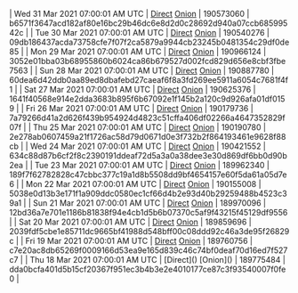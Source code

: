 | Wed 31 Mar 2021 07:00:01 AM UTC | [Direct](https://oshi.at/wpPgTp) [Onion](http://oshiatwowvdbshka.onion/wpPgTp) | 190573060 | b6571f3647acd182af80e16bc29b46dc6e8d2d0c28692d940a07ccb68599542c | 
| Tue 30 Mar 2021 07:00:01 AM UTC | [Direct](https://oshi.at/HZjXjq) [Onion](http://oshiatwowvdbshka.onion/HZjXjq) | 190540276 | 09db186437acda73758cfe7f07f2ca5879a9944cb23245b0481354c29df0de85 | 
| Mon 29 Mar 2021 07:00:01 AM UTC | [Direct](https://oshi.at/gPBndb) [Onion](http://oshiatwowvdbshka.onion/gPBndb) | 190966124 | 3052e01bba03b68955860b6024ca86b679527d002fcd829d656e8cbf3fbe7563 | 
| Sun 28 Mar 2021 07:00:01 AM UTC | [Direct](https://oshi.at/xsNUSi) [Onion](http://oshiatwowvdbshka.onion/xsNUSi) | 190887780 | 60dea6d42ddb0aa89ed8dbafebd27caeaf6f8a3fd269ee5911a6054c7681f4f1 | 
| Sat 27 Mar 2021 07:00:01 AM UTC | [Direct](https://oshi.at/faNSAR) [Onion](http://oshiatwowvdbshka.onion/faNSAR) | 190625376 | 1641f40568e914e2dda3683b895f6b67092e1f145b2a120c9d926afa01df0159 | 
| Fri 26 Mar 2021 07:00:01 AM UTC | [Direct](https://oshi.at/BYnmWF) [Onion](http://oshiatwowvdbshka.onion/BYnmWF) | 190179736 | 7a79266d41a2d626f439b954924d4823c51cffa406df02266a4647352829f07f | 
| Thu 25 Mar 2021 07:00:01 AM UTC | [Direct](https://oshi.at/ohLcMP) [Onion](http://oshiatwowvdbshka.onion/ohLcMP) | 190190780 | 2e278ab0607459a21f1726ac58d79d0671d0e3f732b2f864193461e9628f88cb | 
| Wed 24 Mar 2021 07:00:01 AM UTC | [Direct](https://oshi.at/kJovDk) [Onion](http://oshiatwowvdbshka.onion/kJovDk) | 190421552 | 634c88d87b6cf2f8c2390191ddeaf72d5a3a0a38dee3e30d869df6bb0d90b2ea | 
| Tue 23 Mar 2021 07:00:01 AM UTC | [Direct](https://oshi.at/eHsWoX) [Onion](http://oshiatwowvdbshka.onion/eHsWoX) | 189962340 | 189f7f62782828c47cbbc377c19a1d8b5508dd9bf4654157e60f5da61a05d7e6 | 
| Mon 22 Mar 2021 07:00:01 AM UTC | [Direct](https://oshi.at/oTsRvE) [Onion](http://oshiatwowvdbshka.onion/oTsRvE) | 190155008 | 5038e0d13b3e171f1a909ddc0580ec1cf66d4b2e93d40b29259488b4523c39a1 | 
| Sun 21 Mar 2021 07:00:01 AM UTC | [Direct](https://oshi.at/kJmkFB) [Onion](http://oshiatwowvdbshka.onion/kJmkFB) | 189970096 | 12bd36a7e701e1186b81838f94e4cb1d5b6b07370c5af9f43215f45129df9556 | 
| Sat 20 Mar 2021 07:00:01 AM UTC | [Direct](https://oshi.at/pDbrdV) [Onion](http://oshiatwowvdbshka.onion/pDbrdV) | 189859696 | 2039fdf5cbe1e85711dc9665bf41988d548bff00c08ddd92c46a3de95f26829c | 
| Fri 19 Mar 2021 07:00:01 AM UTC | [Direct](https://oshi.at/NmjKfr) [Onion](http://oshiatwowvdbshka.onion/NmjKfr) | 189760756 | c7e20ac8db65269f0009166d53ea9e165d839c46c74bf0deaf70d16ed7f527c7 | 
| Thu 18 Mar 2021 07:00:01 AM UTC | [Direct](</body></html>) [Onion](</body></html>) | 189775484 | dda0bcfa401d5b15cf20367f951ec3b4b3e2e4010177ce87c3f93540007f0fe0 | 
